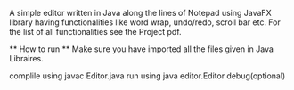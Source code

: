 A simple editor written in Java along the lines of Notepad using JavaFX library having functionalities
like word wrap, undo/redo, scroll bar etc. For the list of all functionalities see the Project pdf.

** How to run ** 
Make sure you have imported all the files given in Java Libraires.

complile using  javac Editor.java
run using java editor.Editor <filename> debug(optional)
